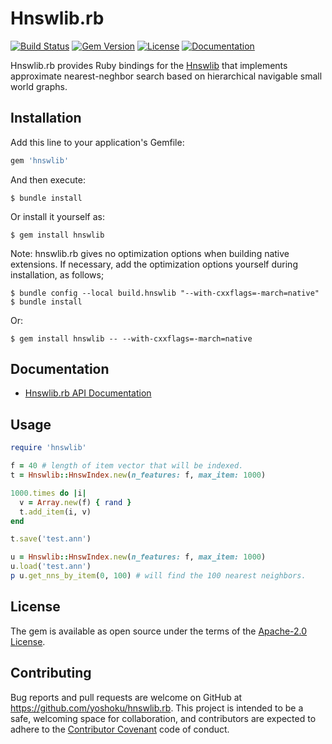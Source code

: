 # Hnswlib.rb

[![Build Status](https://github.com/yoshoku/hnswlib.rb/actions/workflows/build.yml/badge.svg)](https://github.com/yoshoku/hnswlib.rb/actions/workflows/build.yml)
[![Gem Version](https://badge.fury.io/rb/hnswlib.svg)](https://badge.fury.io/rb/hnswlib)
[![License](https://img.shields.io/badge/License-Apache%202.0-yellowgreen.svg)](https://github.com/yoshoku/hnswlib.rb/blob/main/LICENSE.txt)
[![Documentation](https://img.shields.io/badge/api-reference-blue.svg)](https://yoshoku.github.io/hnswlib.rb/doc/)

Hnswlib.rb provides Ruby bindings for the [Hnswlib](https://github.com/nmslib/hnswlib)
that implements approximate nearest-neghbor search based on
hierarchical navigable small world graphs.

## Installation

Add this line to your application's Gemfile:

```ruby
gem 'hnswlib'
```

And then execute:

    $ bundle install

Or install it yourself as:

    $ gem install hnswlib

Note: hnswlib.rb gives no optimization options when building native extensions.
If necessary, add the optimization options yourself during installation, as follows;

```
$ bundle config --local build.hnswlib "--with-cxxflags=-march=native"
$ bundle install
```

Or:

```
$ gem install hnswlib -- --with-cxxflags=-march=native
```

## Documentation

* [Hnswlib.rb API Documentation](https://yoshoku.github.io/hnswlib.rb/doc/)

## Usage

```ruby
require 'hnswlib'

f = 40 # length of item vector that will be indexed.
t = Hnswlib::HnswIndex.new(n_features: f, max_item: 1000)

1000.times do |i|
  v = Array.new(f) { rand }
  t.add_item(i, v)
end

t.save('test.ann')

u = Hnswlib::HnswIndex.new(n_features: f, max_item: 1000)
u.load('test.ann')
p u.get_nns_by_item(0, 100) # will find the 100 nearest neighbors.
```

## License

The gem is available as open source under the terms of the [Apache-2.0 License](https://www.apache.org/licenses/LICENSE-2.0).

## Contributing

Bug reports and pull requests are welcome on GitHub at https://github.com/yoshoku/hnswlib.rb.
This project is intended to be a safe, welcoming space for collaboration,
and contributors are expected to adhere to the [Contributor Covenant](https://contributor-covenant.org) code of conduct.
